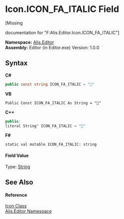 # Icon.ICON_FA_ITALIC Field
 

\[Missing <summary> documentation for "F:Alis.Editor.Icon.ICON_FA_ITALIC"\]

**Namespace:**&nbsp;<a href="b150ade4-39de-a232-5f06-d3cdc1b2c538">Alis.Editor</a><br />**Assembly:**&nbsp;Editor (in Editor.exe) Version: 1.0.0

## Syntax

**C#**<br />
``` C#
public const string ICON_FA_ITALIC = ""
```

**VB**<br />
``` VB
Public Const ICON_FA_ITALIC As String = ""
```

**C++**<br />
``` C++
public:
literal String^ ICON_FA_ITALIC = ""
```

**F#**<br />
``` F#
static val mutable ICON_FA_ITALIC: string
```


#### Field Value
Type: <a href="https://docs.microsoft.com/dotnet/api/system.string" target="_blank">String</a>

## See Also


#### Reference
<a href="cc0f883c-67f8-f772-c6d7-a60b129f22a7">Icon Class</a><br /><a href="b150ade4-39de-a232-5f06-d3cdc1b2c538">Alis.Editor Namespace</a><br />